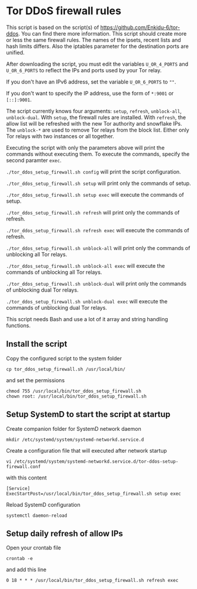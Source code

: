 # Tor DDoS firewall rules

This script is based on the script(s) of https://github.com/Enkidu-6/tor-ddos. You can find there more information. This script should create more or less the same firewall rules. The names of the ipsets, recent lists and hash limits differs. Also the iptables parameter for the destination ports are unified.

After downloading the script, you must edit the variables `U_OR_4_PORTS` and `U_OR_6_PORTS` to reflect the IPs and ports used by your Tor relay.

If you don't have an IPv6 address, set the variable `U_OR_6_PORTS` to `""`.

If you don't want to specify the IP address, use the form of `*:9001` or `[::]:9001`.

The script currently knows four arguments: `setup`, `refresh`, `unblock-all`, `unblock-dual`. With `setup`, the firewall rules are installed. With `refresh`, the allow list will be refreshed with the new Tor authority and snowflake IPs. The `unblock-*` are used to remove Tor relays from the block list. Either only Tor relays with two instances or all together.

Executing the script with only the parameters above will print the commands without executing them. To execute the commands, specify the second paramter `exec`.

`./tor_ddos_setup_firewall.sh config` will print the script configuration.

`./tor_ddos_setup_firewall.sh setup` will print only the commands of setup.

`./tor_ddos_setup_firewall.sh setup exec` will execute the commands of setup.

`./tor_ddos_setup_firewall.sh refresh` will print only the commands of refresh.

`./tor_ddos_setup_firewall.sh refresh exec` will execute the commands of refresh.

`./tor_ddos_setup_firewall.sh unblock-all` will print only the commands of unblocking all Tor relays.

`./tor_ddos_setup_firewall.sh unblock-all exec` will execute the commands of unblocking all Tor relays.

`./tor_ddos_setup_firewall.sh unblock-dual` will print only the commands of unblocking dual Tor relays.

`./tor_ddos_setup_firewall.sh unblock-dual exec` will execute the commands of unblocking dual Tor relays.


This script needs Bash and use a lot of it array and string handling functions.

## Install the script
Copy the configured script to the system folder
```
cp tor_ddos_setup_firewall.sh /usr/local/bin/
```
and set the permissions
```
chmod 755 /usr/local/bin/tor_ddos_setup_firewall.sh
chown root: /usr/local/bin/tor_ddos_setup_firewall.sh
```

## Setup SystemD to start the script at startup
Create companion folder for SystemD network daemon
```
mkdir /etc/systemd/system/systemd-networkd.service.d
```
Create a configuration file that will executed after network startup
```
vi /etc/systemd/system/systemd-networkd.service.d/tor-ddos-setup-firewall.conf
```
with this content
```
[Service]
ExecStartPost=/usr/local/bin/tor_ddos_setup_firewall.sh setup exec
```
Reload SystemD configuration
```
systemctl daemon-reload
```

## Setup daily refresh of allow IPs
Open your crontab file
```
crontab -e
```
and add this line
```
0 18 * * * /usr/local/bin/tor_ddos_setup_firewall.sh refresh exec
```
